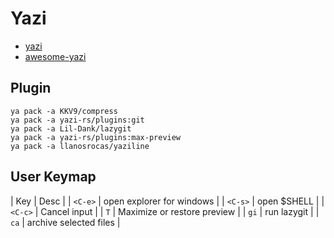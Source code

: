 # Yazi

+ [yazi]
+ [awesome-yazi]

## Plugin

```shell
ya pack -a KKV9/compress
ya pack -a yazi-rs/plugins:git
ya pack -a Lil-Dank/lazygit
ya pack -a yazi-rs/plugins:max-preview
ya pack -a llanosrocas/yaziline
```

## User Keymap

| Key     | Desc                        |
| `<C-e>` | open explorer for windows   |
| `<C-s>` | open $SHELL                 |
| `<C-c>` | Cancel input                |
| `T`     | Maximize or restore preview |
| `gi`    | run lazygit                 |
| `ca`    | archive selected files      |

[yazi]: https://yazi-rs.github.io/
[awesome-yazi]: https://github.com/sachinsenal0x64/awesome-yazi
